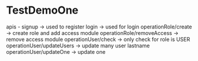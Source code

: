 # TestDemoOne
apis -
signup -> used to register
login -> used for login
operationRole/create -> create role and add access module
operationRole/removeAccess -> remove access module
operationUser/check -> only check for role is USER
operationUser/updateUsers -> update many user lastname
operationUser/updateOne -> update one
